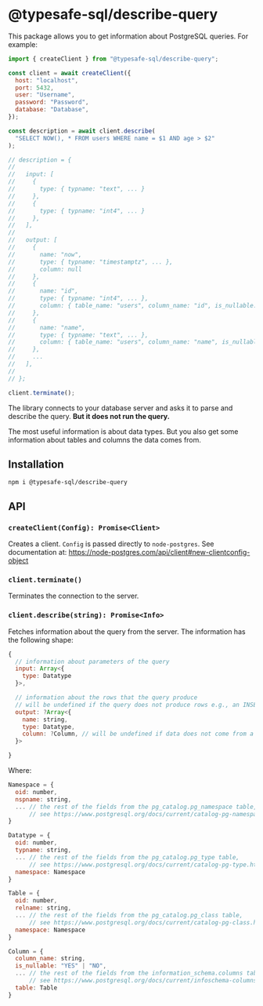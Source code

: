 # @typesafe-sql/describe-query

This package allows you to get information about PostgreSQL queries. For example:

```js
import { createClient } from "@typesafe-sql/describe-query";

const client = await createClient({
  host: "localhost",
  port: 5432,
  user: "Username",
  password: "Password",
  database: "Database",
});

const description = await client.describe(
  "SELECT NOW(), * FROM users WHERE name = $1 AND age > $2"
);

// description = {
//
//   input: [
//     {
//       type: { typname: "text", ... }
//     },
//     {
//       type: { typname: "int4", ... }
//     },
//   ],
//
//   output: [
//     {
//       name: "now",
//       type: { typname: "timestamptz", ... },
//       column: null
//     },
//     {
//       name: "id",
//       type: { typname: "int4", ... },
//       column: { table_name: "users", column_name: "id", is_nullable: "NO", ... }
//     },
//     {
//       name: "name",
//       type: { typname: "text", ... },
//       column: { table_name: "users", column_name: "name", is_nullable: "YES", ... }
//     },
//     ...
//   ],
//
// };

client.terminate();
```

The library connects to your database server and asks it to parse and describe the query.
**But it does not run the query.**

The most useful information is about data types.
But you also get some information about tables and columns the data comes from.

## Installation

```
npm i @typesafe-sql/describe-query
```

## API

### `createClient(Config): Promise<Client>`

Creates a client.
`Config` is passed directly to `node-postgres`.
See documentation at: https://node-postgres.com/api/client#new-clientconfig-object

### `client.terminate()`

Terminates the connection to the server.

### `client.describe(string): Promise<Info>`

Fetches information about the query from the server.
The information has the following shape:

```js
{
  // information about parameters of the query
  input: Array<{
    type: Datatype
  }>,

  // information about the rows that the query produce
  // will be undefined if the query does not produce rows e.g., an INSERT query
  output: ?Array<{
    name: string,
    type: Datatype,
    column: ?Column, // will be undefined if data does not come from a table e.g., SELECT NOW()
  }>

}
```

Where:

```js
Namespace = {
  oid: number,
  nspname: string,
  ... // the rest of the fields from the pg_catalog.pg_namespace table,
      // see https://www.postgresql.org/docs/current/catalog-pg-namespace.html
}

Datatype = {
  oid: number,
  typname: string,
  ... // the rest of the fields from the pg_catalog.pg_type table,
      // see https://www.postgresql.org/docs/current/catalog-pg-type.html
  namespace: Namespace
}

Table = {
  oid: number,
  relname: string,
  ... // the rest of the fields from the pg_catalog.pg_class table,
      // see https://www.postgresql.org/docs/current/catalog-pg-class.html
  namespace: Namespace
}

Column = {
  column_name: string,
  is_nullable: "YES" | "NO",
  ... // the rest of the fields from the information_schema.columns table,
      // see https://www.postgresql.org/docs/current/infoschema-columns.html
  table: Table
}
```
